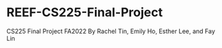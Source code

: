 # REEF-CS225-Final-Project
CS225 Final Project FA2022 By Rachel Tin, Emily Ho, Esther Lee, and Fay Lin

